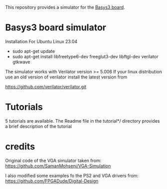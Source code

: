 This repository provides a simulator for the [Basys3 board](https://www.xilinx.com/products/boards-and-kits/1-54wqge.html).

# Basys3 board simulator

Installation For Ubuntu Linux 23.04
  - sudo apt-get update
  - sudo apt-get install libfreetype6-dev freeglut3-dev libftgl-dev verilator gtkwave

The simulator works with Verilator version >= 5.006
If your linux distribution use an old version of verilator install the latest version from 

https://github.com/verilator/verilator.git

# Tutorials
5 tutorials are available. 
The Readme file in the tutorial*/ directory provides a brief description of the tutorial

# credits
Original code of the VGA simulator taken from: 
https://github.com/SamanMohseni/VGA-Simulation

I also modified some examples fo the PS2 and VGA drivers from:  
https://github.com/FPGADude/Digital-Design

